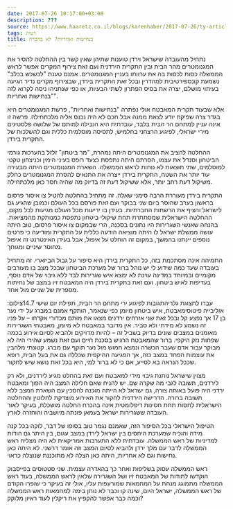 ```yaml
---
date: 2017-07-26 10:17:00+03:00
description: ???
source: https://www.haaretz.co.il/blogs/karenhaber/2017-07-26/ty-article/0000017f-f894-d318-afff-fbf7b13a0000
tags: דעות
title: בנחישות ואחריות? לא בהכרח
---
```


נתחיל מהעובדה שישראל וירדן טוענות שתיהן שאין קשר בין ההחלטה להסיר את המגנומטרים מהר הבית ובין התקרית הירדנית ועם זאת צירוף המקרים אפשר לראש הממשלה כסות לכסות בה את ערוותו בעניין המגנומטרים. אמנם טענת "לכשכש בכלב" נשמעת קונספירטיבית למהדרין ובכל זאת התקרית בירדן, שבצירוף מקרים נדיר הגיעה בעיתוי מושלם, יצרה את בסיס הפתרון לשתי הבעיות, או כפי שנתניהו ניסה לקרוא לזה "בנחישות ואחריות". 

אלא שבעוד תקרית המאבטח אולי נפתרה "בנחישות ואחריות", פרשת המגנומטרים היא בגדר צרה שפיקח יודע לצאת ממנה אבל חכם לא היה נכנס אליה מלכתחילה. פרשה זו אינה עניין למתחם הר הבית בלבד, עובדתית היא הובילה למותם של שלושה פלסטינים מירי ישראלי, לפיגוע הרצחני בחלמיש, לתסיסה מוסלמית כללית וגם להשלכות של התקרית בירדן.

ההחלטה להציב את המגנומטרים היתה נמהרת, "מר ביטחון" זלזל בהערכות גורמי הביטחון וסנדל את עצמו, הסרתם היתה נתפסת כצעד רופס בעיני הימין וכניצחון טקטי למוסלמים, שתי תוצאות לא נוחות לראש הממשלה. השארת המגנומטרים היתה מבעירה עוד יותר את השטח, התקרית בירדן ייצרה את התנאים להסרת המגנומטרים כחלק משיקול דעת רחב יותר, אלא ששיקול דעת זה בדיוק מה שהיה חסר כאן מלכתחילה.

התקרית בירדן מעוררת הרבה סימני שאלה. זה מתחיל בהחלטה להטיל צו איסור פרסום בראשון בערב שהוסר ביום שני בבוקר ועם זאת פורסם בכל העולם וכמובן שהגיע גם לישראל והציף את הרשתות החברתיות. בעידן בו ידיעות מכל העולם מגיעות לכל מקום, ההחלטה הישראלית שמסתתרת תחת שיקולי ביטחון נתפסת כמנותקת מהמציאות. בהנחה שאנשי השגרירות היו נתונים בסכנה, הרי שבמקום צו איסור פרסום, טוב היתה עושה ממשלת ישראל לו היתה מוציאה הודעה כללית על התקרית ומודיעה כי פרטים נוספים יינתנו בהמשך, במקום זה הוחלט על איפול, אבל בעידן האינטרנט זה איפול מחוסר שיניים ומגוחך.

התמיהה אינה מסתכמת בזה, כל התקרית בירדן היא סיפור על גבול הביזארי. זה מתחיל בעובדה שעד כמה שידוע לי יש נוהל ברור של מערכת הביטחון שבכל מצב בו מעורבים מקומיים ובמיוחד במדינה עוינת לא ימצא איש שגרירות לבד ללא גיבוי של אדם נוסף, בעדיפות לאיש ביטחון. ועם זאת בתקרית בירדן היה המאבטח זיו במצב של נחיתות מספרית של שניים מול אחד.

 עברו לתצוגת גלריהתגובות לפיגוע ירי מתחם הר הבית, תפילת יום שישי 14.7צילום: אוליבייה פיטוסימאבטח, איש ביטחון מיומן כפי שנאמר, הותקף אמנם במברג על ידי נער בן 17 אך נפצע קל ובכל זאת שני אזרחים ירדנים מצאו את מותם מכדורי אקדחו – על פניו זה נשמע לא מידתי ולא סביר. אין מדובר במאבטח לא מיומן, מאבטחי השגרירות מאומנים במצבים שונים בדיוק בשביל זה – להיות מדויקים ולהביא לסיום אירוע בכמה שפחות נזק היקפי. ברור שהמאבטח הרגיש בסכנת חיים ועם זאת נשמע שהירי היה לא מבוקר עבור אדם שעבר הכשרה ונמצא חמוש מול נער תוקף עם מברג. קטונתי מלהבין את עוצמות הפחד במצב כזה, אך הפגיעה ההיקפית שכללה גם את בעל הבית, רופא שככל הנראה בא לסייע, אם כי לא ברור למי, היא בכל זאת נושא שיש לחקור. 

מצוין שישראל נותנת גיבוי מידי למאבטח ועם זאת בהחלט מגיע לירדנים, ולא רק לירדנים, תשובה לגבי מה שקרה שם. יש להניח שאם חלילה המצב היה הפוך ומאבטח ירדני היה פועל באותה צורה, גם ישראל לא הייתה מוכנה להסכין עם השארת המצב ללא תשובה ברורה. הדרישה הירדנית לחקור את האירוע מוצדקת לחלוטין וההחלטה הישראלית לחסות תחת חסינות דיפלומטית אינה בהכרח החלטה מושכלת, בעיקר לאור העובדה ששגרירות ישראל בעמאן פונתה מיושביה והוחזרה לארץ. 

הטיפול הישראלי בכל הסיפור הזה, שאמנם נגמר טוב בסופו של דבר, לוקה בכל קנה מידה והוכיח שמערכת היחסים בין ישראל לירדן במצב עגום, בין היתר גם הודות למדיניות של ראש הממשלה. עובדתית ללא התערבות אמריקאית לא היה מצליח ראש הממשלה לדבר עם מלך ירדן ולהביא לסיום המצב וזה אומר דרשני. לא היתה כאן נחישות וגם לא אחריות, היתה כאן הצלה לא מתוכננת שנוצלה כראוי.

ראש הממשלה עסוק בשליפות ואחר כך בהאדרה עצמית. שני סטטוסים בפייסבוק הוקדשו לתודות של המאבטח זיו ושל השגרירה שלאין לראש הממשלה, בעוד ראש הממשלה מתמוגג מנחת על המחמאות שמורעפות עליו, אולי זה בעיקר כי שופרו הקודם של ראש הממשלה, ישראל היום, שינה קו וכבר לא נותן בימה למחמאות ראש הממשלה וכמה כבר אפשר להקפיץ את ריקלין לעוד ראיון מלוקק?